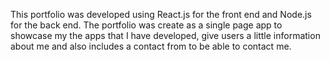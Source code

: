 This portfolio was developed using React.js for the front end and Node.js for the back end. The portfolio was create as a single page app to showcase my the apps that I have developed, give users a little information about me and also includes a contact from to be able to contact me. 

